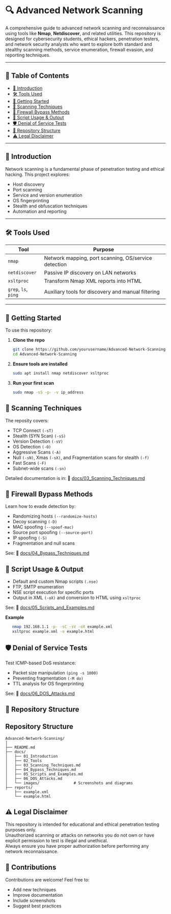 # 🔍 Advanced Network Scanning

A comprehensive guide to advanced network scanning and reconnaissance using tools like **Nmap**, **Netdiscover**, and related utilities. This repository is designed for cybersecurity students, ethical hackers, penetration testers, and network security analysts who want to explore both standard and stealthy scanning methods, service enumeration, firewall evasion, and reporting techniques.

---

## 📑 Table of Contents

- [📌 Introduction](#-introduction)
- [🛠️ Tools Used](#️-tools-used)
- [🚀 Getting Started](#-getting-started)
- [🔧 Scanning Techniques](#-scanning-techniques)
- [🧱 Firewall Bypass Methods](#-firewall-bypass-methods)
- [📜 Script Usage & Output](#-script-usage--output)
- [🛡️ Denial of Service Tests](#-denial-of-service-tests)
- [📂 Repository Structure](#-repository-structure)
- [⚠️ Legal Disclaimer](#️-legal-disclaimer)

---

## 📌 Introduction

Network scanning is a fundamental phase of penetration testing and ethical hacking. This project explores:
- Host discovery
- Port scanning
- Service and version enumeration
- OS fingerprinting
- Stealth and obfuscation techniques
- Automation and reporting

---

## 🛠️ Tools Used

| Tool        | Purpose                                 |
|-------------|------------------------------------------|
| `nmap`      | Network mapping, port scanning, OS/service detection |
| `netdiscover` | Passive IP discovery on LAN networks    |
| `xsltproc`  | Transform Nmap XML reports into HTML     |
| `grep`, `ls`, `ping` | Auxiliary tools for discovery and manual filtering |

---

## 🚀 Getting Started

To use this repository:

1. **Clone the repo**
   ```bash
   git clone https://github.com/yourusername/Advanced-Network-Scanning.git
   cd Advanced-Network-Scanning

2. **Ensure tools are installed**
   ```bash
   sudo apt install nmap netdiscover xsltproc
   
3. **Run your first scan**
   ```bash
   sudo nmap -sS -p- -v ip_address

## 🔧 Scanning Techniques
The reposity covers:
- TCP Connect `(-sT)`
- Stealth (SYN Scan) `(-sS)`
- Version Detection `(-sV)`
- OS Detection `(-O)`
- Aggressive Scans `(-A)`
- Null `(-sN)`, Xmas `(-sX)`, and Fragmentation scans for stealth `(-f)`
- Fast Scans `(-F)`
- Subnet-wide scans `(-sn)`

Detailed documentation is in:
📄 [docs/03_Scanning_Techniques.md](docs/03_Scanning_Techniques.md)


## 🧱 Firewall Bypass Methods
Learn how to evade detection by:

-   Randomizing hosts `(--randomize-hosts)`
-    Decoy scanning `(-D)`
-    MAC spoofing `(--spoof-mac)`
-    Source port spoofing `(--source-port)`
-    IP spoofing `(-S)`
-    Fragmentation and null scans

See:
📄 [docs/04_Bypass_Techniques.md](docs/04_Bypass_Techniques.md)

## 📜 Script Usage & Output

- Default and custom Nmap scripts `(.nse)`
- FTP, SMTP enumeration
- NSE script execution for specific ports
- Output in XML `(-oX)` and conversion to HTML using `xsltproc`

See:
📄 [docs/05_Scripts_and_Examples.md](docs/05_Scripts_and_Examples.md)

**Example**
```bash
   nmap 192.168.1.1 -p- -sC -sV -oX example.xml
   xsltproc example.xml -o example.html
```

## 🛡️ Denial of Service Tests
Test ICMP-based DoS resistance:
- Packet size manipulation `(ping -s 1000)`
- Preventing fragmentation `(-M do)`
- TTL analysis for OS fingerprinting

See:
📄 [docs/06_DOS_Attacks.md](docs/06_Dos_and_Attacks.md)

## 📂 Repository Structure

## Repository Structure

```plaintext
Advanced-Network-Scanning/
│
├── README.md
├── docs/
│   ├── 01_Introduction
│   ├── 02_Tools
│   ├── 03_Scanning_Techniques.md
│   ├── 04_Bypass_Techniques.md
│   ├── 05_Scripts_and_Examples.md
│   ├── 06_DOS_Attacks.md
│   └── images/               # Screenshots and diagrams
├── reports/
    ├── example.xml
    └── example.html

```
## ⚠️ Legal Disclaimer

This repository is intended for educational and ethical penetration testing purposes only.  
Unauthorized scanning or attacks on networks you do not own or have explicit permission to test is illegal and unethical.  
Always ensure you have proper authorization before performing any network reconnaissance.

## 🧠 **Contributions**  
Contributions are welcome! Feel free to:  
- Add new techniques  
- Improve documentation  
- Include screenshots  
- Suggest best practices
